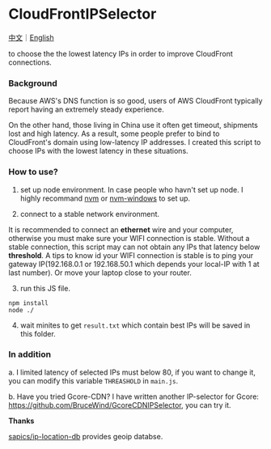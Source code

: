 # CloudFrontIPSelector 

[中文](https://github.com/BruceWind/CloudFrontIPSelector/blob/main/README_zh.md)｜[English](https://github.com/BruceWind/CloudFrontIPSelector/blob/main/README.md)

to choose the the lowest latency IPs in order to improve CloudFront connections.


### Background
Because AWS's DNS function is so good, users of AWS CloudFront typically report having an extremely steady experience.

On the other hand, those living in China use it often get timeout, shipments lost and high latency. As a result, some people prefer to bind to CloudFront's domain using low-latency IP addresses. I created this script to choose IPs with the lowest latency in these situations.


### How to use?

1. set up node environment.
In case people who havn't set up node. I highly recommand [nvm](https://github.com/nvm-sh/nvm) or [nvm-windows](https://github.com/coreybutler/nvm-windows.) to set up.

2. connect to a stable network environment.

It is recommended to connect an **ethernet** wire and your computer, otherwise you must make sure your WIFI connection is stable. Without a stable connection, this script may can not obtain any IPs that latency below  **threshold**. 
A tips to know id your WIFI connection is stable is to ping your gateway IP(192.168.0.1 or 192.168.50.1 which depends your local-IP with 1 at last number). Or move your laptop close to your router.

3. run this JS file.
```
npm install
node ./
```

4. wait minites to get `result.txt` which contain best IPs will be saved in this folder.


### In addition

a. I limited latency of selected IPs must below 80, if you want to change it, you can modify  this variable `THREASHOLD` in `main.js`.

b. Have you tried Gcore-CDN?   I have written another IP-selector for Gcore: https://github.com/BruceWind/GcoreCDNIPSelector, you can try it.

**Thanks**

[sapics/ip-location-db](https://github.com/sapics/ip-location-db) provides geoip databse.
